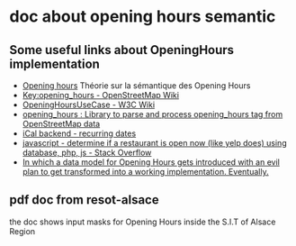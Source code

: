 # doc about opening hours semantic

## Some useful links about OpeningHours implementation

- [Opening hours](http://openinghours.io/) Théorie sur la sémantique des Opening Hours
- [Key:opening_hours - OpenStreetMap Wiki](http://wiki.openstreetmap.org/wiki/Key:opening_hours)
- [OpeningHoursUseCase - W3C Wiki](http://www.w3.org/wiki/OpeningHoursUseCase)
- [opening_hours : Library to parse and process opening_hours tag from OpenStreetMap data](https://www.npmjs.com/package/opening_hours)
- [iCal backend - recurring dates](http://wenda.baba.io/questions/2737564/ical-backend-recurring-dates.html)
- [javascript - determine if a restaurant is open now (like yelp does) using database, php, js - Stack Overflow](http://stackoverflow.com/questions/3070295/determine-if-a-restaurant-is-open-now-like-yelp-does-using-database-php-js)
- [In which a data model for Opening Hours gets introduced with an evil plan to get transformed into a working implementation. Eventually.](https://gist.github.com/icoloma/5910377)

## pdf doc from resot-alsace 

the doc shows input masks for Opening Hours inside the S.I.T of Alsace Region